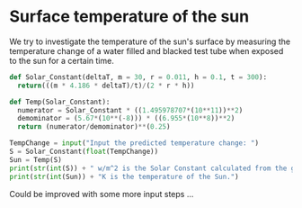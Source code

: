# Surface temperature of the sun

We try to investigate the temperature of the sun's surface by measuring the temperature change of a water filled and blacked test tube when exposed to the sun for a certain time.

```py
def Solar_Constant(deltaT, m = 30, r = 0.011, h = 0.1, t = 300):
  return(((m * 4.186 * deltaT)/t)/(2 * r * h))

def Temp(Solar_Constant):
  numerator = Solar_Constant * ((1.495978707*(10**11))**2)
  demominator = (5.67*(10**(-8))) * ((6.955*(10**8))**2)
  return (numerator/demominator)**(0.25)

TempChange = input("Input the predicted temperature change: ")
S = Solar_Constant(float(TempChange))
Sun = Temp(S)
print(str(int(S)) + " w/m^2 is the Solar Constant calculated from the given change in temperature.")
print(str(int(Sun)) + "K is the temperature of the Sun.")
```
Could be improved with some more input steps ...
